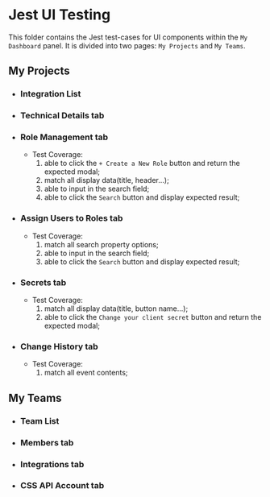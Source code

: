 # Jest UI Testing

This folder contains the Jest test-cases for UI components within the `My Dashboard` panel.
It is divided into two pages: `My Projects` and `My Teams`.

## My Projects

- ### Integration List

- ### Technical Details tab

- ### Role Management tab

  - Test Coverage:
    1. able to click the `+ Create a New Role` button and return the expected modal;
    2. match all display data(title, header...);
    3. able to input in the search field;
    4. able to click the `Search` button and display expected result;

- ### Assign Users to Roles tab

  - Test Coverage:
    1. match all search property options;
    2. able to input in the search field;
    3. able to click the `Search` button and display expected result;

- ### Secrets tab

  - Test Coverage:
    1. match all display data(title, button name...);
    2. able to click the `Change your client secret` button and return the expected modal;

- ### Change History tab
  - Test Coverage:
    1. match all event contents;

## My Teams

- ### Team List
- ### Members tab
- ### Integrations tab
- ### CSS API Account tab
